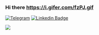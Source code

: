 ### Hi there https://i.gifer.com/fzPJ.gif


[![Telegram](https://img.shields.io/badge/-Telegram-2CA5E0?style=flat-square&logo=telegram&logoColor=white)](https://t.me/Funny_teenager)
[![Linkedin Badge](https://img.shields.io/badge/-LinkedIn-blue?style=flat-square&logo=Linkedin&logoColor=white&link=https://www.linkedin.com/in/yako-ism/)](https://www.linkedin.com/in/ravshanbek-khalimov-42327b195)


<img src="https://github-readme-stats.vercel.app/api?username=aximas&show_icons=true&count_private=true"/>
